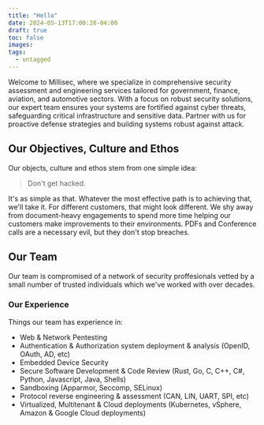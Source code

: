 ```yaml
---
title: "Hello"
date: 2024-05-13T17:00:28-04:00
draft: true
toc: false
images:
tags:
  - untagged
---
```

Welcome to Millisec, where we specialize in comprehensive security assessment and engineering services tailored for government, finance, aviation, and automotive sectors. With a focus on robust security solutions, our expert team ensures your systems are fortified against cyber threats, safeguarding critical infrastructure and sensitive data. Partner with us for proactive defense strategies and building systems robust against attack.

## Our Objectives, Culture and Ethos
Our objects, culture and ethos stem from one simple idea:
 > Don't get hacked.

It's as simple as that. Whatever the most effective path is to achieving that, we'll take it. For different customers, that might look different. We shy away from document-heavy engagements to spend more time helping our customers make improvements to their environments. PDFs and Conference calls are a necessary evil, but they don't stop breaches.

## Our Team
Our team is compromised of a network of security proffesionals vetted by a small number of trusted individuals which we've worked with over decades.

### Our Experience
Things our team has experience in:
 - Web & Network Pentesting
 - Authentication & Authorization system deployment & analysis (OpenID, OAuth, AD, etc)
 - Embedded Device Security
 - Secure Software Development & Code Review (Rust, Go, C, C++, C#, Python, Javascript, Java, Shells)
 - Sandboxing (Apparmor, Seccomp, SELinux)
 - Protocol reverse engineering & assessment (CAN, LIN, UART, SPI, etc)
 - Virtualized, Multitenant & Cloud deployments (Kubernetes, vSphere, Amazon & Google Cloud deployments)
